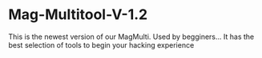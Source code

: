 # Mag-Multitool-V-1.2
This is the newest version of our MagMulti. Used by begginers... It has the best selection of tools to begin your hacking experience
